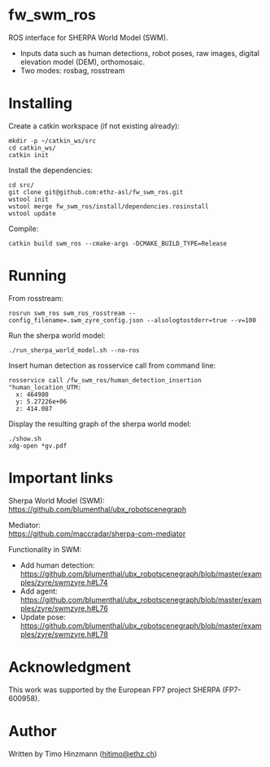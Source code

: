 # fw_swm_ros
ROS interface for SHERPA World Model (SWM). 

* Inputs data such as human detections, robot poses, raw images, digital elevation model (DEM), orthomosaic.
* Two modes: rosbag, rosstream

# Installing
Create a catkin workspace (if not existing already):
```
mkdir -p ~/catkin_ws/src
cd catkin_ws/
catkin init
```
Install the dependencies:
```
cd src/
git clone git@github.com:ethz-asl/fw_swm_ros.git
wstool init
wstool merge fw_swm_ros/install/dependencies.rosinstall
wstool update
```
Compile:
```
catkin build swm_ros --cmake-args -DCMAKE_BUILD_TYPE=Release

```

# Running
From rosstream:
```
rosrun swm_ros swm_ros_rosstream --config_filename=.swm_zyre_config.json --alsologtostderr=true --v=100
```
Run the sherpa world model:
```
./run_sherpa_world_model.sh --no-ros
```
Insert human detection as rosservice call from command line:
```
rosservice call /fw_swm_ros/human_detection_insertion "human_location_UTM:
  x: 464980
  y: 5.27226e+06
  z: 414.087
  ```
  Display the resulting graph of the sherpa world model:
  ```
./show.sh
xdg-open *gv.pdf
```

# Important links

Sherpa World Model (SWM): <br>
https://github.com/blumenthal/ubx_robotscenegraph

Mediator: <br>
https://github.com/maccradar/sherpa-com-mediator

Functionality in SWM:
- Add human detection: https://github.com/blumenthal/ubx_robotscenegraph/blob/master/examples/zyre/swmzyre.h#L74
- Add agent: https://github.com/blumenthal/ubx_robotscenegraph/blob/master/examples/zyre/swmzyre.h#L76
- Update pose: https://github.com/blumenthal/ubx_robotscenegraph/blob/master/examples/zyre/swmzyre.h#L78

# Acknowledgment
This work was supported by the European FP7 project SHERPA (FP7-600958).

# Author
Written by Timo Hinzmann (hitimo@ethz.ch)
